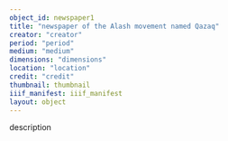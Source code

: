 ```yaml
---
object_id: newspaper1
title: "newspaper of the Alash movement named Qazaq"
creator: "creator"
period: "period"
medium: "medium"
dimensions: "dimensions"
location: "location"
credit: "credit"
thumbnail: thumbnail
iiif_manifest: iiif_manifest
layout: object
---
```


description
